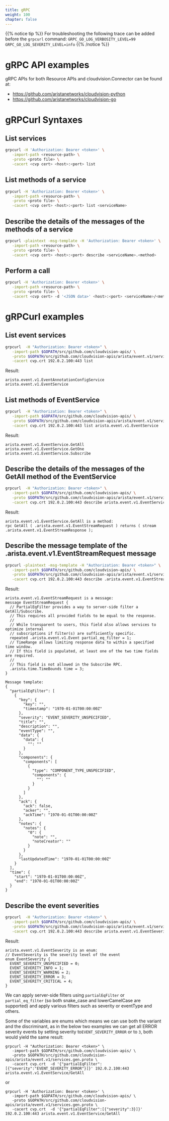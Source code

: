 ```yaml
---
title: gRPC
weight: 100
chapter: false
---
```


{{% notice tip %}}
For troubleshooting the following trace can be added before the `grpcurl` command:
`GRPC_GO_LOG_VERBOSITY_LEVEL=99 GRPC_GO_LOG_SEVERITY_LEVEL=info`
{{% /notice %}}

# gRPC API examples

gRPC APIs for both Resource APIs and cloudvision.Connector can be found at:
- https://github.com/aristanetworks/cloudvision-python
- https://github.com/aristanetworks/cloudvision-go

# gRPCurl Syntaxes

## List services

```bash
grpcurl -H 'Authorization: Bearer <token>' \
   -import-path <resource-path> \
   -proto <proto file> \
   -cacert <cvp cert> <host>:<port> list
```

## List methods of a service

```bash
grpcurl -H 'Authorization: Bearer <token>' \
   -import-path <resource-path> \
   -proto <proto file> \
   -cacert <cvp cert> <host>:<port> list <serviceName>
```

## Describe the details of the messages of the methods of a service

```bash
grpcurl -plaintext -msg-template -H 'Authorization: Bearer <token>' \
   -import-path <resource-path> \
   -proto <proto file> \
   -cacert <cvp cert> <host>:<port> describe <serviceName>.<method>
```

## Perform a call

```bash
grpcurl -H 'Authorization: Bearer <token>' \
   -import-path <resource-path> \
   -proto <proto file> \
   -cacert <cvp cert> -d '<JSON data>' <host>:<port> <serviceName>/<method>
```

# gRPCurl examples

## List event services

```bash
grpcurl  -H "Authorization: Bearer <token>" \
   -import-path $GOPATH/src/github.com/cloudvision-apis/ \
   -proto $GOPATH/src/github.com/cloudvision-apis/arista/event.v1/services.gen.proto \
   -cacert cvp.crt 192.0.2.100:443 list
```

Result:

```
arista.event.v1.EventAnnotationConfigService
arista.event.v1.EventService
```

## List methods of EventService

```bash
grpcurl  -H "Authorization: Bearer <token>" \
   -import-path $GOPATH/src/github.com/cloudvision-apis/ \
   -proto $GOPATH/src/github.com/cloudvision-apis/arista/event.v1/services.gen.proto \
   -cacert cvp.crt 192.0.2.100:443 list arista.event.v1.EventService
```

Result:

```
arista.event.v1.EventService.GetAll
arista.event.v1.EventService.GetOne
arista.event.v1.EventService.Subscribe
```

## Describe the details of the messages of the GetAll method of the EventService

```bash
grpcurl  -H "Authorization: Bearer <token>" \
   -import-path $GOPATH/src/github.com/cloudvision-apis/ \
   -proto $GOPATH/src/github.com/cloudvision-apis/arista/event.v1/services.gen.proto \
   -cacert cvp.crt 192.0.2.100:443 describe arista.event.v1.EventService.GetAll
```

Result:

```
arista.event.v1.EventService.GetAll is a method:
rpc GetAll ( .arista.event.v1.EventStreamRequest ) returns ( stream .arista.event.v1.EventStreamResponse );
```


## Describe the message template of the .arista.event.v1.EventStreamRequest message

```bash
grpcurl -plaintext -msg-template -H "Authorization: Bearer <token>" \
   -import-path $GOPATH/src/github.com/cloudvision-apis/ \
   -proto $GOPATH/src/github.com/cloudvision-apis/arista/event.v1/services.gen.proto \
   -cacert cvp.crt 192.0.2.100:443 describe .arista.event.v1.EventStreamRequest
```

Result:

```
arista.event.v1.EventStreamRequest is a message:
message EventStreamRequest {
  // PartialEqFilter provides a way to server-side filter a GetAll/Subscribe.
  // This requires all provided fields to be equal to the response.
  //
  // While transparent to users, this field also allows services to optimize internal
  // subscriptions if filter(s) are sufficiently specific.
  repeated .arista.event.v1.Event partial_eq_filter = 1;
  // TimeRange allows limiting response data to within a specified time window.
  // If this field is populated, at least one of the two time fields are required.
  //
  // This field is not allowed in the Subscribe RPC.
  .arista.time.TimeBounds time = 3;
}

Message template:
{
  "partialEqFilter": [
    {
      "key": {
        "key": "",
        "timestamp": "1970-01-01T00:00:00Z"
      },
      "severity": "EVENT_SEVERITY_UNSPECIFIED",
      "title": "",
      "description": "",
      "eventType": "",
      "data": {
        "data": {
          "": ""
        }
      },
      "components": {
        "components": [
          {
            "type": "COMPONENT_TYPE_UNSPECIFIED",
            "components": {
              "": ""
            }
          }
        ]
      },
      "ack": {
        "ack": false,
        "acker": "",
        "ackTime": "1970-01-01T00:00:00Z"
      },
      "notes": {
        "notes": {
          "0": {
            "note": "",
            "noteCreator": ""
          }
        }
      },
      "lastUpdatedTime": "1970-01-01T00:00:00Z"
    }
  ],
  "time": {
    "start": "1970-01-01T00:00:00Z",
    "end": "1970-01-01T00:00:00Z"
  }
}
```

## Describe the event severities


```bash
grpcurl  -H "Authorization: Bearer <token>" \
   -import-path $GOPATH/src/github.com/cloudvision-apis/ \
   -proto $GOPATH/src/github.com/cloudvision-apis/arista/event.v1/services.gen.proto \
   -cacert cvp.crt 192.0.2.100:443 describe arista.event.v1.EventSeverity
```

Result:

```
arista.event.v1.EventSeverity is an enum:
// EventSeverity is the severity level of the event
enum EventSeverity {
  EVENT_SEVERITY_UNSPECIFIED = 0;
  EVENT_SEVERITY_INFO = 1;
  EVENT_SEVERITY_WARNING = 2;
  EVENT_SEVERITY_ERROR = 3;
  EVENT_SEVERITY_CRITICAL = 4;
}
```


We can apply server-side filters using `partialEqFilter` or `partial_eq_filter` (so both snake_case and lowerCamelCase are supported) and apply various filters such as severity or eventType and others. 

 
Some of the variables are enums which means we can use both the variant and the discriminant, as in the below two examples we can get all ERROR severity events by setting severity to ​​`EVENT_SEVERITY_ERROR` or to `3`, both would yield the same result:

```
grpcurl -H "Authorization: Bearer <token>" \
   -import-path $GOPATH/src/github.com/cloudvision-apis/ \
   -proto $GOPATH/src/github.com/cloudvision-apis/arista/event.v1/services.gen.proto \
   -cacert cvp.crt  -d '{"partialEqFilter":[{"severity":"EVENT_SEVERITY_ERROR"}]}' 192.0.2.100:443 arista.event.v1.EventService/GetAll
```

or

```
grpcurl -H 'Authorization: Bearer <token>' \
   -import-path $GOPATH/src/github.com/cloudvision-apis/ \
   -proto $GOPATH/src/github.com/cloudvision-apis/arista/event.v1/services.gen.proto \
   -cacert cvp.crt  -d '{"partialEqFilter":[{"severity":3}]}' 192.0.2.100:443 arista.event.v1.EventService/GetAll
```

















